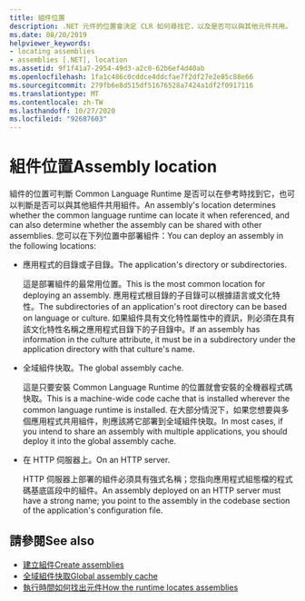 ```yaml
---
title: 組件位置
description: .NET 元件的位置會決定 CLR 如何尋找它，以及是否可以與其他元件共用。
ms.date: 08/20/2019
helpviewer_keywords:
- locating assemblies
- assemblies [.NET], location
ms.assetid: 9f1f41a7-2954-49d3-a2c0-62b6ef4d40ab
ms.openlocfilehash: 1fa1c486c0cddce4ddcfae7f2df27e2e85c88e66
ms.sourcegitcommit: 279fb6e8d515df51676528a7424a1df2f0917116
ms.translationtype: MT
ms.contentlocale: zh-TW
ms.lasthandoff: 10/27/2020
ms.locfileid: "92687603"
---
```

# <a name="assembly-location"></a><span data-ttu-id="787b6-103">組件位置</span><span class="sxs-lookup"><span data-stu-id="787b6-103">Assembly location</span></span>

<span data-ttu-id="787b6-104">組件的位置可判斷 Common Language Runtime 是否可以在參考時找到它，也可以判斷是否可以與其他組件共用組件。</span><span class="sxs-lookup"><span data-stu-id="787b6-104">An assembly's location determines whether the common language runtime can locate it when referenced, and can also determine whether the assembly can be shared with other assemblies.</span></span> <span data-ttu-id="787b6-105">您可以在下列位置中部署組件：</span><span class="sxs-lookup"><span data-stu-id="787b6-105">You can deploy an assembly in the following locations:</span></span>

- <span data-ttu-id="787b6-106">應用程式的目錄或子目錄。</span><span class="sxs-lookup"><span data-stu-id="787b6-106">The application's directory or subdirectories.</span></span>

     <span data-ttu-id="787b6-107">這是部署組件的最常用位置。</span><span class="sxs-lookup"><span data-stu-id="787b6-107">This is the most common location for deploying an assembly.</span></span> <span data-ttu-id="787b6-108">應用程式根目錄的子目錄可以根據語言或文化特性。</span><span class="sxs-lookup"><span data-stu-id="787b6-108">The subdirectories of an application's root directory can be based on language or culture.</span></span> <span data-ttu-id="787b6-109">如果組件具有文化特性屬性中的資訊，則必須在具有該文化特性名稱之應用程式目錄下的子目錄中。</span><span class="sxs-lookup"><span data-stu-id="787b6-109">If an assembly has information in the culture attribute, it must be in a subdirectory under the application directory with that culture's name.</span></span>

- <span data-ttu-id="787b6-110">全域組件快取。</span><span class="sxs-lookup"><span data-stu-id="787b6-110">The global assembly cache.</span></span>

     <span data-ttu-id="787b6-111">這是只要安裝 Common Language Runtime 的位置就會安裝的全機器程式碼快取。</span><span class="sxs-lookup"><span data-stu-id="787b6-111">This is a machine-wide code cache that is installed wherever the common language runtime is installed.</span></span> <span data-ttu-id="787b6-112">在大部分情況下，如果您想要與多個應用程式共用組件，則應該將它部署到全域組件快取。</span><span class="sxs-lookup"><span data-stu-id="787b6-112">In most cases, if you intend to share an assembly with multiple applications, you should deploy it into the global assembly cache.</span></span>

- <span data-ttu-id="787b6-113">在 HTTP 伺服器上。</span><span class="sxs-lookup"><span data-stu-id="787b6-113">On an HTTP server.</span></span>

     <span data-ttu-id="787b6-114">HTTP 伺服器上部署的組件必須具有強式名稱；您指向應用程式組態檔的程式碼基底區段中的組件。</span><span class="sxs-lookup"><span data-stu-id="787b6-114">An assembly deployed on an HTTP server must have a strong name; you point to the assembly in the codebase section of the application's configuration file.</span></span>

## <a name="see-also"></a><span data-ttu-id="787b6-115">請參閱</span><span class="sxs-lookup"><span data-stu-id="787b6-115">See also</span></span>

- [<span data-ttu-id="787b6-116">建立組件</span><span class="sxs-lookup"><span data-stu-id="787b6-116">Create assemblies</span></span>](create.md)
- [<span data-ttu-id="787b6-117">全域組件快取</span><span class="sxs-lookup"><span data-stu-id="787b6-117">Global assembly cache</span></span>](../../framework/app-domains/gac.md)
- [<span data-ttu-id="787b6-118">執行時間如何找出元件</span><span class="sxs-lookup"><span data-stu-id="787b6-118">How the runtime locates assemblies</span></span>](../../framework/deployment/how-the-runtime-locates-assemblies.md)
